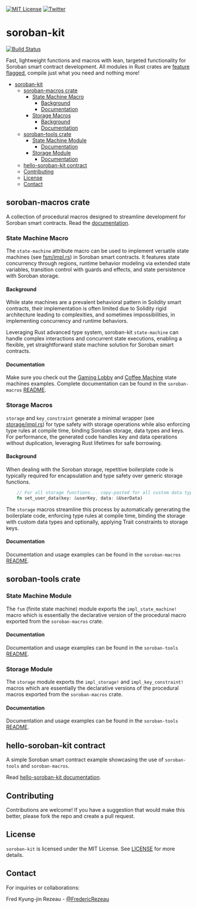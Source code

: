 [![MIT License][license-shield]][license-url]
[![Twitter][twitter-shield]][twitter-url]

# soroban-kit
[![Build Status](https://app.travis-ci.com/FredericRezeau/soroban-kit.svg?branch=main)](https://app.travis-ci.com/FredericRezeau/soroban-kit)

Fast, lightweight functions and macros with lean, targeted functionality for Soroban smart contract development. All modules in Rust crates are [feature flagged](https://doc.rust-lang.org/cargo/reference/features.html#the-features-section), compile just what you need and nothing more!

- [soroban-kit](#soroban-kit)
  - [soroban-macros crate](#soroban-macros-crate)
    - [State Machine Macro](#state-machine-macro)
      - [Background](#background)
      - [Documentation](#documentation)
    - [Storage Macros](#storage-macros)
      - [Background](#background-1)
      - [Documentation](#documentation-1)
  - [soroban-tools crate](#soroban-tools-crate)
    - [State Machine Module](#state-machine-module)
      - [Documentation](#documentation-2)
    - [Storage Module](#storage-module)
      - [Documentation](#documentation-3)
  - [hello-soroban-kit contract](#hello-soroban-kit-contract)
  - [Contributing](#contributing)
  - [License](#license)
  - [Contact](#contact)

## soroban-macros crate

A collection of procedural macros designed to streamline development for Soroban smart contracts. Read the [documentation](crates/soroban-macros/).

### State Machine Macro

The `state-machine` attribute macro can be used to implement versatile state machines (see [fsm/impl.rs](crates/soroban-tools/src/fsm/impl.rs)) in Soroban smart contracts. It features state concurrency through regions, runtime behavior modeling via extended state variables, transition control with guards and effects, and state persistence with Soroban storage.

#### Background

While state machines are a prevalent behavioral pattern in Solidity smart contracts, their implementation is often limited due to Solidity rigid architecture leading to complexities, and sometimes impossibilities, in implementing concurrency and runtime behaviors.

Leveraging Rust advanced type system, soroban-kit `state-machine` can handle complex interactions and concurrent state executions, enabling a flexible, yet straightforward state machine solution for Soroban smart contracts.

#### Documentation

Make sure you check out the [Gaming Lobby](/crates/soroban-macros/tests/state-machine-tests.rs) and [Coffee Machine](/crates/hello-soroban-kit/src/test.rs) state machines examples. Complete documentation can be found in the `soroban-macros` [README](crates/soroban-macros/README.md).

### Storage Macros

`storage` and `key_constraint` generate a minimal wrapper (see [storage/impl.rs](crates/soroban-tools/src/storage/impl.rs)) for type safety with storage operations while also enforcing type rules at compile time, binding Soroban storage, data types and keys. For performance, the generated code handles key and data operations without duplication, leveraging Rust lifetimes for safe borrowing.

#### Background

When dealing with the Soroban storage, repetitive boilerplate code is typically required for encapsulation and type safety over generic storage functions.

```rust
    // For all storage functions... copy-pasted for all custom data types...
    fn set_user_data(key: &userKey, data: &UserData)    
```

The `storage` macros streamline this process by automatically generating the boilerplate code, enforcing type rules at compile time, binding the storage with custom data types and optionally, applying Trait constraints to storage keys.

#### Documentation

Documentation and usage examples can be found in the `soroban-macros` [README](crates/soroban-macros/README.md).

## soroban-tools crate

### State Machine Module

The `fsm` (finite state machine) module exports the `impl_state_machine!` macro which is essentially the declarative version of the procedural macro exported from the `soroban-macros` crate.

#### Documentation

Documentation and usage examples can be found in the `soroban-tools` [README](crates/soroban-tools/README.md).

### Storage Module

The `storage` module exports the `impl_storage!` and `impl_key_constraint!` macros which are essentially the declarative versions of the procedural macros exported from the `soroban-macros` crate.

#### Documentation

Documentation and usage examples can be found in the `soroban-tools` [README](crates/soroban-tools/README.md).


## hello-soroban-kit contract

A simple Soroban smart contract example showcasing the use of `soroban-tools` and `soroban-macros`.

Read [hello-soroban-kit documentation](crates/hello-soroban-kit/).

## Contributing

Contributions are welcome! If you have a suggestion that would make this better, please fork the repo and create a pull request.

## License

`soroban-kit` is licensed under the MIT License. See [LICENSE](LICENSE) for more details.


## Contact

For inquiries or collaborations:

Fred Kyung-jin Rezeau - [@FredericRezeau](https://twitter.com/fredericrezeau)

[license-shield]: https://img.shields.io/github/license/FredericRezeau/soroban-kit.svg?style=for-the-badge
[license-url]: https://github.com/FredericRezeau/soroban-kit/blob/master/LICENSE
[twitter-shield]: https://img.shields.io/badge/-Twitter-black.svg?style=for-the-badge&logo=twitter&colorB=555
[twitter-url]: https://twitter.com/fredericrezeau